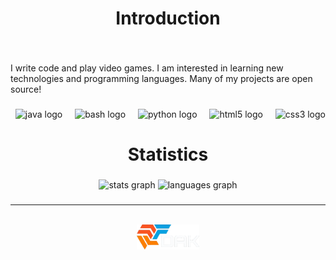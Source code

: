 <h1 align="center">Introduction</h1>

###

<br clear="both">

<p align="left">I write code and play video games. I am interested in learning new technologies and programming languages. Many of my projects are open source!</p>

###

<div align="right">
  <img src="https://skillicons.dev/icons?i=java" height="40" alt="java logo"  />
  <img width="12" />
  <img src="https://skillicons.dev/icons?i=bash" height="40" alt="bash logo"  />
  <img width="12" />
  <img src="https://skillicons.dev/icons?i=py" height="40" alt="python logo"  />
  <img width="12" />
  <img src="https://skillicons.dev/icons?i=html" height="40" alt="html5 logo"  />
  <img width="12" />
  <img src="https://skillicons.dev/icons?i=css" height="40" alt="css3 logo"  />
</div>

###

<h1 align="center">Statistics</h1>

###

<div align="center">
  <img src="https://github-readme-stats.vercel.app/api?username=DAK404&hide_title=false&hide_rank=true&show_icons=true&include_all_commits=true&count_private=true&disable_animations=true&theme=dark&locale=en&hide_border=false&order=1&custom_title=GitHub%20Statistics" height="200" alt="stats graph"  />
  <img src="https://github-readme-stats.vercel.app/api/top-langs?username=DAK404&locale=en&hide_title=false&layout=compact&card_width=320&langs_count=12&theme=dark&hide_border=false&order=2" height="200" alt="languages graph"  />
</div>


###

---

<br clear="both">

<div align="center">
  <img height="40" src="https://github.com/DAK404/dak404.github.io/blob/main/Assets/Images/branding.png?raw=true"  />
</div>

###
